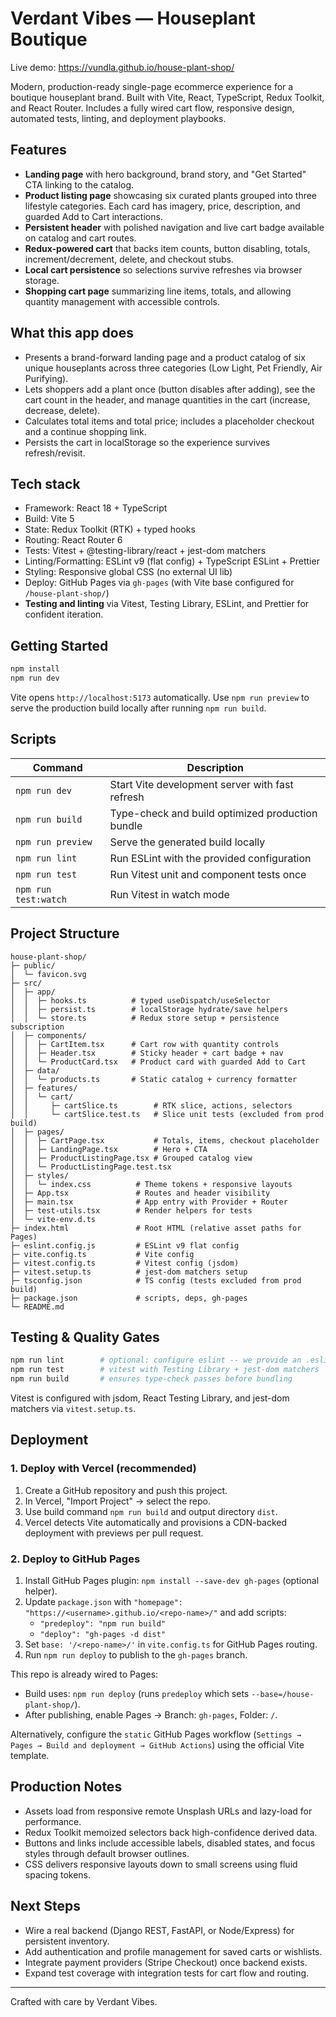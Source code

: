 # Verdant Vibes — Houseplant Boutique

Live demo: https://vundla.github.io/house-plant-shop/

Modern, production-ready single-page ecommerce experience for a boutique houseplant brand. Built with Vite, React, TypeScript, Redux Toolkit, and React Router. Includes a fully wired cart flow, responsive design, automated tests, linting, and deployment playbooks.

## Features
- **Landing page** with hero background, brand story, and "Get Started" CTA linking to the catalog.
- **Product listing page** showcasing six curated plants grouped into three lifestyle categories. Each card has imagery, price, description, and guarded Add to Cart interactions.
- **Persistent header** with polished navigation and live cart badge available on catalog and cart routes.
- **Redux-powered cart** that backs item counts, button disabling, totals, increment/decrement, delete, and checkout stubs.
- **Local cart persistence** so selections survive refreshes via browser storage.
- **Shopping cart page** summarizing line items, totals, and allowing quantity management with accessible controls.

## What this app does
- Presents a brand-forward landing page and a product catalog of six unique houseplants across three categories (Low Light, Pet Friendly, Air Purifying).
- Lets shoppers add a plant once (button disables after adding), see the cart count in the header, and manage quantities in the cart (increase, decrease, delete).
- Calculates total items and total price; includes a placeholder checkout and a continue shopping link.
- Persists the cart in localStorage so the experience survives refresh/revisit.

## Tech stack
- Framework: React 18 + TypeScript
- Build: Vite 5
- State: Redux Toolkit (RTK) + typed hooks
- Routing: React Router 6
- Tests: Vitest + @testing-library/react + jest-dom matchers
- Linting/Formatting: ESLint v9 (flat config) + TypeScript ESLint + Prettier
- Styling: Responsive global CSS (no external UI lib)
- Deploy: GitHub Pages via `gh-pages` (with Vite base configured for `/house-plant-shop/`)
- **Testing and linting** via Vitest, Testing Library, ESLint, and Prettier for confident iteration.

## Getting Started

```bash
npm install
npm run dev
```

Vite opens `http://localhost:5173` automatically. Use `npm run preview` to serve the production build locally after running `npm run build`.

## Scripts

| Command | Description |
| --- | --- |
| `npm run dev` | Start Vite development server with fast refresh |
| `npm run build` | Type-check and build optimized production bundle |
| `npm run preview` | Serve the generated build locally |
| `npm run lint` | Run ESLint with the provided configuration |
| `npm run test` | Run Vitest unit and component tests once |
| `npm run test:watch` | Run Vitest in watch mode |

## Project Structure
```
house-plant-shop/
├─ public/
│  └─ favicon.svg
├─ src/
│  ├─ app/
│  │  ├─ hooks.ts          # typed useDispatch/useSelector
│  │  ├─ persist.ts        # localStorage hydrate/save helpers
│  │  └─ store.ts          # Redux store setup + persistence subscription
│  ├─ components/
│  │  ├─ CartItem.tsx      # Cart row with quantity controls
│  │  ├─ Header.tsx        # Sticky header + cart badge + nav
│  │  └─ ProductCard.tsx   # Product card with guarded Add to Cart
│  ├─ data/
│  │  └─ products.ts       # Static catalog + currency formatter
│  ├─ features/
│  │  └─ cart/
│  │     ├─ cartSlice.ts        # RTK slice, actions, selectors
│  │     └─ cartSlice.test.ts   # Slice unit tests (excluded from prod build)
│  ├─ pages/
│  │  ├─ CartPage.tsx           # Totals, items, checkout placeholder
│  │  ├─ LandingPage.tsx        # Hero + CTA
│  │  ├─ ProductListingPage.tsx # Grouped catalog view
│  │  └─ ProductListingPage.test.tsx
│  ├─ styles/
│  │  └─ index.css          # Theme tokens + responsive layouts
│  ├─ App.tsx               # Routes and header visibility
│  ├─ main.tsx              # App entry with Provider + Router
│  ├─ test-utils.tsx        # Render helpers for tests
│  └─ vite-env.d.ts
├─ index.html               # Root HTML (relative asset paths for Pages)
├─ eslint.config.js         # ESLint v9 flat config
├─ vite.config.ts           # Vite config
├─ vitest.config.ts         # Vitest config (jsdom)
├─ vitest.setup.ts          # jest-dom matchers setup
├─ tsconfig.json            # TS config (tests excluded from prod build)
├─ package.json             # scripts, deps, gh-pages
└─ README.md
```

## Testing & Quality Gates

```bash
npm run lint        # optional: configure eslint -- we provide an .eslintrc
npm run test        # vitest with Testing Library + jest-dom matchers
npm run build       # ensures type-check passes before bundling
```

Vitest is configured with jsdom, React Testing Library, and jest-dom matchers via `vitest.setup.ts`.

## Deployment

### 1. Deploy with Vercel (recommended)
1. Create a GitHub repository and push this project.
2. In Vercel, "Import Project" → select the repo.
3. Use build command `npm run build` and output directory `dist`.
4. Vercel detects Vite automatically and provisions a CDN-backed deployment with previews per pull request.

### 2. Deploy to GitHub Pages
1. Install GitHub Pages plugin: `npm install --save-dev gh-pages` (optional helper).
2. Update `package.json` with `"homepage": "https://<username>.github.io/<repo-name>/"` and add scripts:
   - `"predeploy": "npm run build"`
   - `"deploy": "gh-pages -d dist"`
3. Set `base: '/<repo-name>/'` in `vite.config.ts` for GitHub Pages routing.
4. Run `npm run deploy` to publish to the `gh-pages` branch.

This repo is already wired to Pages:
- Build uses: `npm run deploy` (runs `predeploy` which sets `--base=/house-plant-shop/`).
- After publishing, enable Pages → Branch: `gh-pages`, Folder: `/`.

Alternatively, configure the `static` GitHub Pages workflow (`Settings → Pages → Build and deployment → GitHub Actions`) using the official Vite template.

## Production Notes
- Assets load from responsive remote Unsplash URLs and lazy-load for performance.
- Redux Toolkit memoized selectors back high-confidence derived data.
- Buttons and links include accessible labels, disabled states, and focus styles through default browser outlines.
- CSS delivers responsive layouts down to small screens using fluid spacing tokens.

## Next Steps
- Wire a real backend (Django REST, FastAPI, or Node/Express) for persistent inventory.
- Add authentication and profile management for saved carts or wishlists.
- Integrate payment providers (Stripe Checkout) once backend exists.
- Expand test coverage with integration tests for cart flow and routing.

---
Crafted with care by Verdant Vibes.
